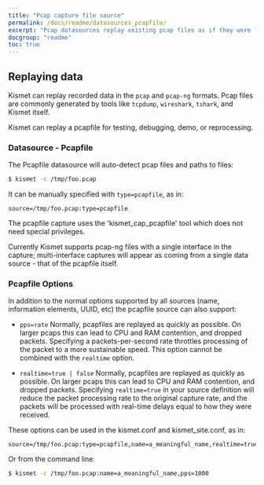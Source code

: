 ```yaml
---
title: "Pcap capture file source"
permalink: /docs/readme/datasources_pcapfile/
excerpt: "Pcap datasources replay existing pcap files as if they were live data"
docgroup: "readme"
toc: true
---
```


## Replaying data
Kismet can replay recorded data in the `pcap` and `pcap-ng` formats.  Pcap files are commonly generated by tools like `tcpdump`, `wireshark`, `tshark`, and Kismet itself.

Kismet can replay a pcapfile for testing, debugging, demo, or reprocessing.

### Datasource - Pcapfile

The Pcapfile datasource will auto-detect pcap files and paths to files:
```bash
$ kismet -c /tmp/foo.pcap
```

It can be manually specified with `type=pcapfile`, as in:

```
source=/tmp/foo.pcap:type=pcapfile
```

The pcapfile capture uses the 'kismet_cap_pcapfile' tool which does not need special privileges.

Currently Kismet supports pcap-ng files with a single interface in the capture; multi-interface captures will appear as coming from a single data source - that of the pcapfile itself.

### Pcapfile Options
In addition to the normal options supported by all sources (name, information elements, UUID, etc) the pcapfile source can also support:

* `pps=rate`
   Normally, pcapfiles are replayed as quickly as possible.  On larger pcaps this can lead to CPU and RAM contention, and dropped packets.  Specifying a packets-per-second rate throttles processing of the packet to a more sustainable speed.
   This option cannot be combined with the `realtime` option.

* `realtime=true | false`
   Normally, pcapfiles are replayed as quickly as possible.  On larger pcaps this can lead to CPU and RAM contention, and dropped packets.  Specifying `realtime=true` in your source definition will reduce the packet processing rate to the original capture rate, and the packets will be processed with real-time delays equal to how they were received.
   
 These options can be used in the kismet.conf and kismet_site.conf, as in:
 
 ```
 source=/tmp/foo.pcap:type=pcapfile,name=a_meaningful_name,realtime=true
 ```
 
 Or from the command line:
 
 ```bash
$ kismet -c /tmp/foo.pcap:name=a_meaningful_name,pps=1000
```
 
 

